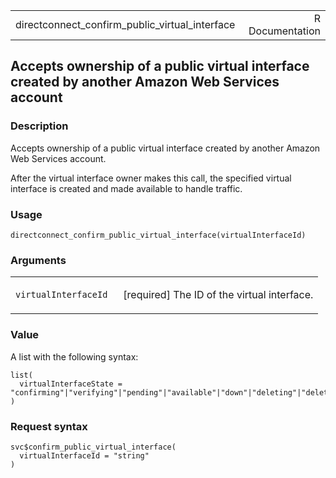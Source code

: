 <table style="width: 100%;">
<tbody>
<tr class="odd">
<td>directconnect_confirm_public_virtual_interface</td>
<td style="text-align: right;">R Documentation</td>
</tr>
</tbody>
</table>

## Accepts ownership of a public virtual interface created by another Amazon Web Services account

### Description

Accepts ownership of a public virtual interface created by another
Amazon Web Services account.

After the virtual interface owner makes this call, the specified virtual
interface is created and made available to handle traffic.

### Usage

    directconnect_confirm_public_virtual_interface(virtualInterfaceId)

### Arguments

<table>
<colgroup>
<col style="width: 35%" />
<col style="width: 65%" />
</colgroup>
<tbody>
<tr class="odd">
<td><code
id="directconnect_confirm_public_virtual_interface_:_virtualInterfaceId">virtualInterfaceId</code></td>
<td><p>[required] The ID of the virtual interface.</p></td>
</tr>
</tbody>
</table>

### Value

A list with the following syntax:

    list(
      virtualInterfaceState = "confirming"|"verifying"|"pending"|"available"|"down"|"deleting"|"deleted"|"rejected"|"unknown"
    )

### Request syntax

    svc$confirm_public_virtual_interface(
      virtualInterfaceId = "string"
    )
